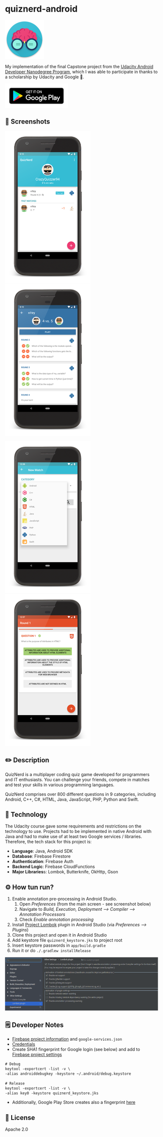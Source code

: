 # quiznerd-android
![](assets/logo.png)

My implementation of the final Capstone project from the [Udacity Android Developer Nanodegree Program](https://classroom.udacity.com/nanodegrees/nd801), which I was able to participate in thanks to a scholarship by Udacity and Google 🤗.

[![](assets/badge.png)](https://play.google.com/store/apps/details?id=com.github.n1try.quiznerd)

## 📱 Screenshots
![](assets/screenshot-1.png)![](assets/screenshot-2.png)

![](assets/screenshot-3.png)![](assets/screenshot-4.png)

## ✏️ Description
QuizNerd is a multiplayer coding quiz game developed for programmers and IT enthusiasts. You can challenge your friends, compete in matches and test your skills in various programming languages.

QuizNerd comprises over 800 different questions in 9 categories, including Android, C++, C#, HTML, Java, JavaScript, PHP, Python and Swift. 

## 🧪 Technology
The Udacity course gave some requirements and restrictions on the technology to use. Projects had to be implemented in native Android with Java and had to make use of at least two Google services / libraries. Therefore, the tech stack for this project is:

* **Language**: Java, Android SDK
* **Database**: Firebase Firestore
* **Authentication**: Firebase Auth
* **Backend Logic**: Firebase CloudFunctions
* **Major Libraries**s: Lombok, Butterknife, OkHttp, Gson

## ⚙️ How tun run?
1. Enable annotation pre-processing in Android Studio.
    1. Open *Preferences* (from the main screen - see screenshot below)
    2. Navigate to *Build, Execution, Deployment --> Compiler --> Annotation Processors*
    3. Check *Enable annotation processing*
2. Install [Project Lombok](https://projectlombok.org/) plugin in Android Studio (via *Preferences --> Plugins*)
3. Clone this project and open it in Android Studio
4. Add keystore file `quiznerd_keystore.jks` to project root
5. Insert keystore passwords in `app/build.gradle`
6. Run it or do `./.gradlew installRelease`

![](assets/lombok.png)

## 🗒 Developer Notes
* [Firebase project information](https://console.firebase.google.com/project/quiznerd-49e4f/settings/general/android:com.github.n1try.quiznerd) and `google-services.json`
* [Credentials](https://console.firebase.google.com/u/0/project/quiznerd-49e4f/settings/serviceaccounts/adminsdk)
* Create SHA1 fingerprint for Google login (see below) and add to [Firebase project settings](https://console.firebase.google.com/u/0/project/quiznerd-49e4f/settings/general/android:com.github.n1try.quiznerd)

```
# Debug
keytool -exportcert -list -v \
-alias androiddebugkey -keystore ~/.android/debug.keystore

# Release
keytool -exportcert -list -v \
-alias key0 -keystore quiznerd_keystore.jks

```

* Additionally, Google Play Store creates also a fingerprint [here](https://play.google.com/apps/publish/?account=6059045896101218926#KeyManagementPlace:p=com.github.n1try.quiznerd&appid=4972146644198950455)

## 📓 License
Apache 2.0